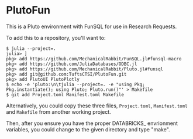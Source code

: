 # PlutoFun
This is a Pluto environment with FunSQL for use in Research Requests.

To add this to a repository, you'll want to:

```
$ julia --project=.
julia> ]
pkg> add https://github.com/MechanicalRabbit/FunSQL.jl#funsql-macro
pkg> add https://github.com/JuliaDatabases/ODBC.jl
pkg> add https://github.com/MechanicalRabbit/Pluto.jl#funsql
pkg> add git@github.com:TuftsCTSI/PlutoFun.git
pkg> add PlutoUI PlutoPlotly
$ echo -e 'pluto:\n\tjulia --project=. -e "using Pkg; Pkg.instantiate(); using Pluto; Pluto.run()"' > Makefile
$ git add Project.toml Manifest.toml Makefile
```

Alternatively, you could copy these three files, `Project.toml`, `Manifest.toml` and `Makefile` from another working project.

Then, after you ensure you have the proper DATABRICKS_ envrionment variables, you could change to the given directory and type "make".
